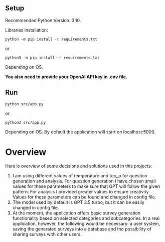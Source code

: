 ## Setup

Recommended Python Version: 3.10.

Libraries installation:

    python -m pip install -r requirements.txt

or

    python3 -m pip install -r requirements.txt

Depending on OS.

**You also need to provide your OpenAI API key in .env file.**

## Run

    python src/app.py

or

    python3 src/app.py

Depending on OS. By default the application will start on localhost:5000.

# Overview

Here is overview of some decisions and solutions used in this projects:
1. I am using different values of temperature and top_p for question generation and analysis. For question generation I have chosen small values for these parameters to make sure that GPT will follow the given pattern. For analysis I provided greater values to ensure creativity. Values for these parameters can be found and changed in config file.
2. The model used by default is GPT 3.5 turbo, but it can be easily changed in config file.
3. At the moment, the application offers basic survey generation functionality based on selected categories and subcategories. In a real application, however, the following would be necessary: a user system, saving the generated surveys into a database and the possibility of sharing surveys with other users.

